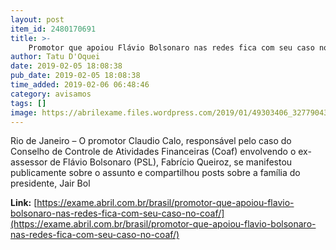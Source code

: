 ```yaml
---
layout: post
item_id: 2480170691
title: >-
    Promotor que apoiou Flávio Bolsonaro nas redes fica com seu caso no Coaf
author: Tatu D'Oquei
date: 2019-02-05 18:08:38
pub_date: 2019-02-05 18:08:38
time_added: 2019-02-06 06:48:46
category: avisamos
tags: []
image: https://abrilexame.files.wordpress.com/2019/01/49303406_327790437833633_522117613438894080_n.png?w=680&h=453&crop=1
---
```


Rio de Janeiro – O promotor Claudio Calo, responsável pelo caso do Conselho de Controle de Atividades Financeiras (Coaf) envolvendo o ex-assessor de Flávio Bolsonaro (PSL), Fabrício Queiroz, se manifestou publicamente sobre o assunto e compartilhou posts sobre a família do presidente, Jair Bol

**Link:** [https://exame.abril.com.br/brasil/promotor-que-apoiou-flavio-bolsonaro-nas-redes-fica-com-seu-caso-no-coaf/](https://exame.abril.com.br/brasil/promotor-que-apoiou-flavio-bolsonaro-nas-redes-fica-com-seu-caso-no-coaf/)


